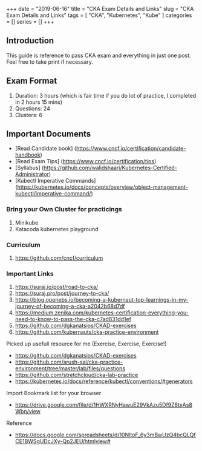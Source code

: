 +++ 
date = "2019-06-16"
title = "CKA Exam Details and Links"
slug = "CKA Exam Details and Links" 
tags = [
    "CKA",
    "Kubernetes",
    "Kube"
]
categories = []
series = []
+++

## Introduction
This guide is reference to pass CKA exam and everything in just one post.
Feel free to take print if necessary. 

## Exam Format
1. Duration: 3 hours (which is fair time if you do lot of practice, I completed in 2 hours 15 mins)
2. Questions: 24
3. Clusters: 6

## Important Documents
* [Read Candidate book] (https://www.cncf.io/certification/candidate-handbook)
* [Read Exam Tips] (https://www.cncf.io/certification/tips)
* [Syllabus] (https://github.com/walidshaari/Kubernetes-Certified-Administrator)
* [Kubectl Imperative Commands] (https://kubernetes.io/docs/concepts/overview/object-management-kubectl/imperative-command/)

### Bring your Own Cluster for practicings
1. Minikube
2. Katacoda kubernetes playground


### Curriculum
1. https://github.com/cncf/curriculum

### Important Links
1. https://suraj.io/post/road-to-cka/
2. https://suraj.pro/post/journey-to-cka/
3. https://blog.openebs.io/becoming-a-kubernaut-top-learnings-in-my-journey-of-becoming-a-cka-a2042b68d7df
4. https://medium.zenika.com/kubernetes-certification-everything-you-need-to-know-to-pass-the-cka-c7ad831dd1ef
5. https://github.com/dgkanatsios/CKAD-exercises
6. https://github.com/kubernauts/cka-practice-environment



Picked up usefull resource for me (Exercise, Exercise, Exercise!)
- https://github.com/dgkanatsios/CKAD-exercises
- https://github.com/arush-sal/cka-practice-environment/tree/master/lab/files/questions
- https://github.com/stretchcloud/cka-lab-practice
- https://kubernetes.io/docs/reference/kubectl/conventions/#generators

Import Bookmark list for your browser
- https://drive.google.com/file/d/1HWXRNyHawuE29VkAzu5Df9Z8txAs8Wbn/view

Reference
- https://docs.google.com/spreadsheets/d/10NltoF_6y3mBwUzQ4bcQLQfCE1BWSgUDcJXy-Qp2JEU/htmlview#